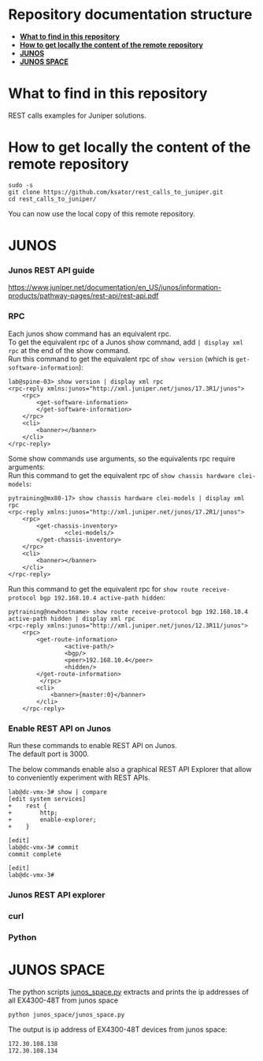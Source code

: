 # Repository documentation structure

- [**What to find in this repository**](README.md#what-to-find-in-this-repository)
- [**How to get locally the content of the remote repository**](README.md#what-to-find-in-this-repository)
- [**JUNOS**](README.md#junos)
- [**JUNOS SPACE**](README.md#junos-space)

# What to find in this repository

REST calls examples for Juniper solutions.

# How to get locally the content of the remote repository

```
sudo -s
git clone https://github.com/ksator/rest_calls_to_juniper.git
cd rest_calls_to_juniper/
```
You can now use the local copy of this remote repository.  


# JUNOS

### Junos REST API guide
https://www.juniper.net/documentation/en_US/junos/information-products/pathway-pages/rest-api/rest-api.pdf 

### RPC

Each junos show command has an equivalent rpc.   
To get the equivalent rpc of a Junos show command, add ```| display xml rpc``` at the end of the show command.  
Run this command to get the equivalent rpc of ```show version``` (which is ```get-software-information```):
```
lab@spine-03> show version | display xml rpc
<rpc-reply xmlns:junos="http://xml.juniper.net/junos/17.3R1/junos">
    <rpc>
        <get-software-information>
        </get-software-information>
    </rpc>
    <cli>
        <banner></banner>
    </cli>
</rpc-reply>
```

Some show commands use arguments, so the equivalents rpc require arguments:  
Run this command to get the equivalent rpc of ```show chassis hardware clei-models```:
```
pytraining@mx80-17> show chassis hardware clei-models | display xml rpc 
<rpc-reply xmlns:junos="http://xml.juniper.net/junos/17.2R1/junos">
    <rpc>
        <get-chassis-inventory>
                <clei-models/>
        </get-chassis-inventory>
    </rpc>
    <cli>
        <banner></banner>
    </cli>
</rpc-reply>
```

Run this command to get the equivalent rpc for ```show route receive-protocol bgp 192.168.10.4 active-path hidden```:
```
pytraining@newhostname> show route receive-protocol bgp 192.168.10.4 active-path hidden | display xml rpc    
<rpc-reply xmlns:junos="http://xml.juniper.net/junos/12.3R11/junos">
    <rpc>
        <get-route-information>
                <active-path/>
                <bgp/>
                <peer>192.168.10.4</peer>
                <hidden/>
        </get-route-information>
         </rpc>
        <cli>
            <banner>{master:0}</banner>
        </cli>
    </rpc-reply>
```

### Enable REST API on Junos

Run these commands to enable REST API on Junos.  
The default port is 3000.  

The below commands enable also a graphical REST API Explorer that allow to conveniently experiment with REST APIs.   

```
lab@dc-vmx-3# show | compare
[edit system services]
+    rest {
+        http;
+        enable-explorer;
+    }

[edit]
lab@dc-vmx-3# commit
commit complete

[edit]
lab@dc-vmx-3#
```

### Junos REST API explorer

### curl

### Python 

# JUNOS SPACE
The python scripts [junos_space.py](junos_space/junos_space.py) extracts and prints the ip addresses of all EX4300-48T from junos space

```
python junos_space/junos_space.py
```
The output is ip address of EX4300-48T devices from junos space: 
```
172.30.108.138
172.30.108.134
```
